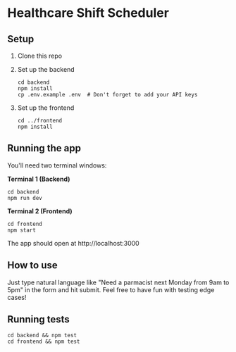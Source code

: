 # Healthcare Shift Scheduler

## Setup

1. Clone this repo
2. Set up the backend

   ```
   cd backend
   npm install
   cp .env.example .env  # Don't forget to add your API keys
   ```

3. Set up the frontend
   ```
   cd ../frontend
   npm install
   ```

## Running the app

You'll need two terminal windows:

**Terminal 1 (Backend)**

```
cd backend
npm run dev
```

**Terminal 2 (Frontend)**

```
cd frontend
npm start
```

The app should open at http://localhost:3000

## How to use

Just type natural language like "Need a parmacist next Monday from 9am to 5pm" in the form and hit submit. Feel free to have fun with testing edge cases!

## Running tests

```
cd backend && npm test
cd frontend && npm test
```
